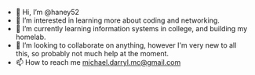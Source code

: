 - 👋 Hi, I’m @haney52
- 👀 I’m interested in learning more about coding and networking. 
- 🌱 I’m currently learning information systems in college, and building my homelab. 
- 💞️ I’m looking to collaborate on anything, however I'm very new to all this, so probably not much help at the moment. 
- 📫 How to reach me michael.darryl.mc@gmail.com

<!---
haney52/haney52 is a ✨ special ✨ repository because its `README.md` (this file) appears on your GitHub profile.
You can click the Preview link to take a look at your changes.
--->
